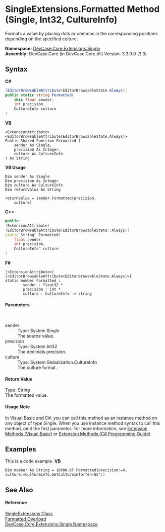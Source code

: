 # SingleExtensions.Formatted Method (Single, Int32, CultureInfo)
 

Formats a value by placing dots or commas in the corresponding positions depending on the specified culture.

**Namespace:**&nbsp;<a href="N_DevCase_Core_Extensions_Single">DevCase.Core.Extensions.Single</a><br />**Assembly:**&nbsp;DevCase.Core (in DevCase.Core.dll) Version: 3.3.0.0 (3.3)

## Syntax

**C#**<br />
``` C#
[EditorBrowsableAttribute(EditorBrowsableState.Always)]
public static string Formatted(
	this float sender,
	int precision,
	CultureInfo culture
)
```

**VB**<br />
``` VB
<ExtensionAttribute>
<EditorBrowsableAttribute(EditorBrowsableState.Always)>
Public Shared Function Formatted ( 
	sender As Single,
	precision As Integer,
	culture As CultureInfo
) As String
```

**VB Usage**<br />
``` VB Usage
Dim sender As Single
Dim precision As Integer
Dim culture As CultureInfo
Dim returnValue As String

returnValue = sender.Formatted(precision, 
	culture)
```

**C++**<br />
``` C++
public:
[ExtensionAttribute]
[EditorBrowsableAttribute(EditorBrowsableState::Always)]
static String^ Formatted(
	float sender, 
	int precision, 
	CultureInfo^ culture
)
```

**F#**<br />
``` F#
[<ExtensionAttribute>]
[<EditorBrowsableAttribute(EditorBrowsableState.Always)>]
static member Formatted : 
        sender : float32 * 
        precision : int * 
        culture : CultureInfo -> string 

```


#### Parameters
&nbsp;<dl><dt>sender</dt><dd>Type: System.Single<br />The source value.</dd><dt>precision</dt><dd>Type: System.Int32<br />The decimals precision.</dd><dt>culture</dt><dd>Type: System.Globalization.CultureInfo<br />The culture format.</dd></dl>

#### Return Value
Type: String<br />The formatted value.

#### Usage Note
In Visual Basic and C#, you can call this method as an instance method on any object of type Single. When you use instance method syntax to call this method, omit the first parameter. For more information, see <a href="https://docs.microsoft.com/dotnet/visual-basic/programming-guide/language-features/procedures/extension-methods">Extension Methods (Visual Basic)</a> or <a href="https://docs.microsoft.com/dotnet/csharp/programming-guide/classes-and-structs/extension-methods">Extension Methods (C# Programming Guide)</a>.

## Examples
This is a code example. 
**VB**<br />
``` VB
Dim number As String = 10000.0F.Formatted(precision:=0, culture:=CultureInfo.GetCultureInfo("en-US"))
```


## See Also


#### Reference
<a href="T_DevCase_Core_Extensions_Single_SingleExtensions">SingleExtensions Class</a><br /><a href="Overload_DevCase_Core_Extensions_Single_SingleExtensions_Formatted">Formatted Overload</a><br /><a href="N_DevCase_Core_Extensions_Single">DevCase.Core.Extensions.Single Namespace</a><br />